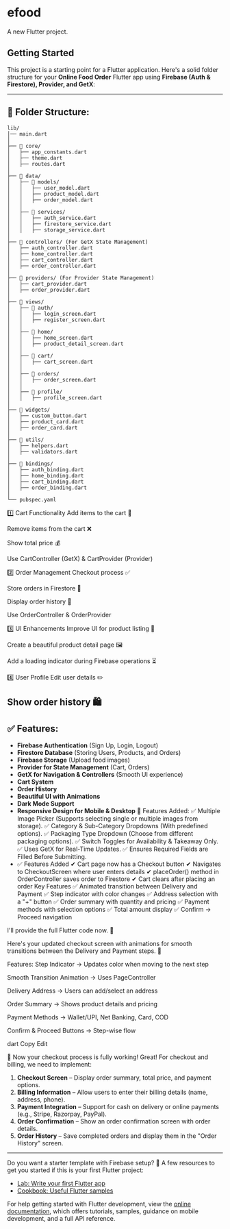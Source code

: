 # efood

A new Flutter project.

## Getting Started

This project is a starting point for a Flutter application.
Here's a solid folder structure for your **Online Food Order** Flutter app using **Firebase (Auth & Firestore), Provider, and GetX**:

---

## 📂 Folder Structure:
```
lib/
│── main.dart
│
├── 📂 core/
│   ├── app_constants.dart
│   ├── theme.dart
│   ├── routes.dart
│
├── 📂 data/
│   ├── 📂 models/
│   │   ├── user_model.dart
│   │   ├── product_model.dart
│   │   ├── order_model.dart
│   │
│   ├── 📂 services/
│   │   ├── auth_service.dart
│   │   ├── firestore_service.dart
│   │   ├── storage_service.dart
│
├── 📂 controllers/ (For GetX State Management)
│   ├── auth_controller.dart
│   ├── home_controller.dart
│   ├── cart_controller.dart
│   ├── order_controller.dart
│
├── 📂 providers/ (For Provider State Management)
│   ├── cart_provider.dart
│   ├── order_provider.dart
│
├── 📂 views/
│   ├── 📂 auth/
│   │   ├── login_screen.dart
│   │   ├── register_screen.dart
│   │
│   ├── 📂 home/
│   │   ├── home_screen.dart
│   │   ├── product_detail_screen.dart
│   │
│   ├── 📂 cart/
│   │   ├── cart_screen.dart
│   │
│   ├── 📂 orders/
│   │   ├── order_screen.dart
│   │
│   ├── 📂 profile/
│   │   ├── profile_screen.dart
│
├── 📂 widgets/
│   ├── custom_button.dart
│   ├── product_card.dart
│   ├── order_card.dart
│
├── 📂 utils/
│   ├── helpers.dart
│   ├── validators.dart
│
├── 📂 bindings/
│   ├── auth_binding.dart
│   ├── home_binding.dart
│   ├── cart_binding.dart
│   ├── order_binding.dart
│
└── pubspec.yaml
```
1️⃣ Cart Functionality
Add items to the cart 🛒

Remove items from the cart ❌

Show total price 💰

Use CartController (GetX) & CartProvider (Provider)

2️⃣ Order Management
Checkout process ✅

Store orders in Firestore 📂

Display order history 📜

Use OrderController & OrderProvider

3️⃣ UI Enhancements
Improve UI for product listing 🎨

Create a beautiful product detail page 🖼️

Add a loading indicator during Firebase operations ⏳

4️⃣ User Profile
Edit user details ✏️

Show order history 🛍️
---

## ✅ Features:
- **Firebase Authentication** (Sign Up, Login, Logout)
- **Firestore Database** (Storing Users, Products, and Orders)
- **Firebase Storage** (Upload food images)
- **Provider for State Management** (Cart, Orders)
- **GetX for Navigation & Controllers** (Smooth UI experience)
- **Cart System**
- **Order History**
- **Beautiful UI with Animations**
- **Dark Mode Support**
- **Responsive Design for Mobile & Desktop**
  🔹 Features Added:
  ✅ Multiple Image Picker (Supports selecting single or multiple images from storage).
  ✅ Category & Sub-Category Dropdowns (With predefined options).
  ✅ Packaging Type Dropdown (Choose from different packaging options).
  ✅ Switch Toggles for Availability & Takeaway Only.
  ✅ Uses GetX for Real-Time Updates.
  ✅ Ensures Required Fields are Filled Before Submitting.
- 
  ✅ Features Added
  ✔ Cart page now has a Checkout button
  ✔ Navigates to CheckoutScreen where user enters details
  ✔ placeOrder() method in OrderController saves order to Firestore
  ✔ Cart clears after placing an order
  Key Features
  ✅ Animated transition between Delivery and Payment
  ✅ Step indicator with color changes
  ✅ Address selection with a "+" button
  ✅ Order summary with quantity and pricing
  ✅ Payment methods with selection options
  ✅ Total amount display
  ✅ Confirm → Proceed navigation

I'll provide the full Flutter code now. 🚀

Here's your updated checkout screen with animations for smooth transitions between the Delivery and Payment steps. 🚀

Features:
Step Indicator → Updates color when moving to the next step

Smooth Transition Animation → Uses PageController

Delivery Address → Users can add/select an address

Order Summary → Shows product details and pricing

Payment Methods → Wallet/UPI, Net Banking, Card, COD

Confirm & Proceed Buttons → Step-wise flow

dart
Copy
Edit

🚀 Now your checkout process is fully working!
Great! For checkout and billing, we need to implement:

1. **Checkout Screen** – Display order summary, total price, and payment options.
2. **Billing Information** – Allow users to enter their billing details (name, address, phone).
3. **Payment Integration** – Support for cash on delivery or online payments (e.g., Stripe, Razorpay, PayPal).
4. **Order Confirmation** – Show an order confirmation screen with order details.
5. **Order History** – Save completed orders and display them in the "Order History" screen.

---

Do you want a starter template with Firebase setup? 🚀
A few resources to get you started if this is your first Flutter project:

- [Lab: Write your first Flutter app](https://docs.flutter.dev/get-started/codelab)
- [Cookbook: Useful Flutter samples](https://docs.flutter.dev/cookbook)

For help getting started with Flutter development, view the
[online documentation](https://docs.flutter.dev/), which offers tutorials,
samples, guidance on mobile development, and a full API reference.
